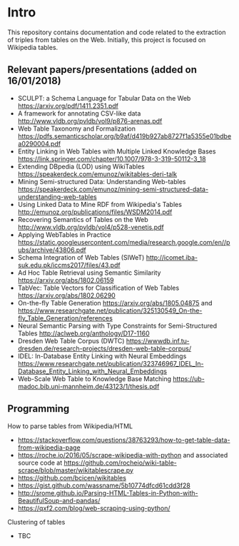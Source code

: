 # Intro

This repository contains documentation and code related to the extraction of triples from tables on the Web. Initially, this project is focused on Wikipedia tables.


## Relevant papers/presentations (added on 16/01/2018)

- SCULPT: a Schema Language for Tabular Data on the Web
  https://arxiv.org/pdf/1411.2351.pdf
- A framework for annotating CSV-like data
  http://www.vldb.org/pvldb/vol9/p876-arenas.pdf
- Web Table Taxonomy and Formalization
  https://pdfs.semanticscholar.org/b9af/d419b927ab8727f1a5355e01bdbea0290004.pdf
- Entity Linking in Web Tables with Multiple Linked Knowledge Bases
  https://link.springer.com/chapter/10.1007/978-3-319-50112-3_18
- Extending DBpedia (LOD) using WikiTables
  https://speakerdeck.com/emunoz/wikitables-deri-talk
- Mining Semi-structured Data: Understanding Web-tables
  https://speakerdeck.com/emunoz/mining-semi-structured-data-understanding-web-tables
- Using Linked Data to Mine RDF from Wikipedia's Tables
  http://emunoz.org/publications/files/WSDM2014.pdf
- Recovering Semantics of Tables on the Web
  http://www.vldb.org/pvldb/vol4/p528-venetis.pdf
- Applying WebTables in Practice
  https://static.googleusercontent.com/media/research.google.com/en//pubs/archive/43806.pdf
- Schema Integration of Web Tables (SIWeT)
  http://icomet.iba-suk.edu.pk/iccms2017/files/43.pdf
- Ad Hoc Table Retrieval using Semantic Similarity
  https://arxiv.org/abs/1802.06159
- TabVec: Table Vectors for Classification of Web Tables
  https://arxiv.org/abs/1802.06290
- On-the-fly Table Generation
  https://arxiv.org/abs/1805.04875 and https://www.researchgate.net/publication/325130549_On-the-fly_Table_Generation/references
- Neural Semantic Parsing with Type Constraints for Semi-Structured Tables
  http://aclweb.org/anthology/D17-1160
- Dresden Web Table Corpus (DWTC)
  https://wwwdb.inf.tu-dresden.de/research-projects/dresden-web-table-corpus/
- IDEL: In-Database Entity Linking with Neural Embeddings
  https://www.researchgate.net/publication/323746967_IDEL_In-Database_Entity_Linking_with_Neural_Embeddings
- Web-Scale Web Table to Knowledge Base Matching
  https://ub-madoc.bib.uni-mannheim.de/43123/1/thesis.pdf

## Programming

How to parse tables from Wikipedia/HTML

- https://stackoverflow.com/questions/38763293/how-to-get-table-data-from-wikipedia-page
- https://roche.io/2016/05/scrape-wikipedia-with-python and associated source code at https://github.com/rocheio/wiki-table-scrape/blob/master/wikitablescrape.py
- https://github.com/bcicen/wikitables
- https://gist.github.com/wassname/5b10774dfcd61cdd3f28
- http://srome.github.io/Parsing-HTML-Tables-in-Python-with-BeautifulSoup-and-pandas/
- https://qxf2.com/blog/web-scraping-using-python/

Clustering of tables

- TBC



